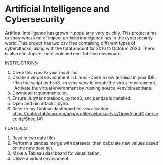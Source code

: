 # Artificial Intelligence and Cybersecurity

Artificial Intelligence has grown in popularity very quickly. This project aims to show what kind of impact artificial intelligence has in the cybersecurity world. This project has two csv files containing different types of cyberattacks, along with the total amount for 2016 to October 2023.
There is also one Jupyter notebook and one Tableau dashboard.

INSTRUCTIONS:
1. Clone this repo to your machine.
2. Create a virtual environment in Linux:
	-Open a new terminal in your IDE.
	-Run the script python3 -m venv venv to create the virtual environment.
	-Activate the virtual environment by running source venv/bin/activate.
3. Download requirements.txt.
4. Ensure Jupyter notebook, python3, and pandas is installed.
5. Open and run attacks.ipynb. 
6. Refer to my Tableau dashboard for visualization: https://public.tableau.com/app/profile/taylor.kuo/viz/OpenAIandCybersecurity/Sheet1#1

FEATURES:
1. Read in two data files.
2. Perform a pandas merge with datasets, then calculate new values based on the new data set.
3. Make a Tableau dashboard for visualization.
4. Utilize a virtual environment. 

